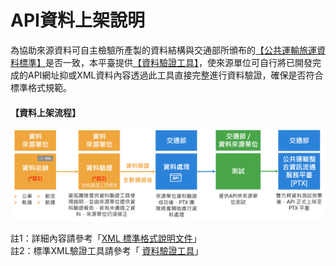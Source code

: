 # API資料上架說明

為協助來源資料可自主檢驗所產製的資料結構與交通部所頒布的[【公共運輸旅運資料標準】](https://ptx.transportdata.tw/PTX/Data/Download)是否一致，本平臺提供[【資料驗證工具】](https://ptx.transportdata.tw/PTX/XSDValidator/Validator)，使來源單位可自行將已開發完成的API網址抑或XML資料內容透過此工具直接完整進行資料驗證，確保是否符合標準格式規範。

#### 【資料上架流程】

![](../.gitbook/assets/yan-zheng-liu-cheng.png)

註1：詳細內容請參考「[XML 標準格式說明文件](https://ptx.transportdata.tw/PTX/Data/Download)」   
註2：標準XML驗證工具請參考「 [資料驗證工具](https://ptx.transportdata.tw/PTX/XSDValidator/Validator)」

